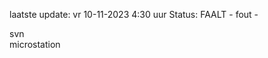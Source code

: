 laatste update: 
vr 10-11-2023  4:30   uur 
Status: FAALT - fout - 
<div class="service R">svn</div><div class="service R">microstation</div>
